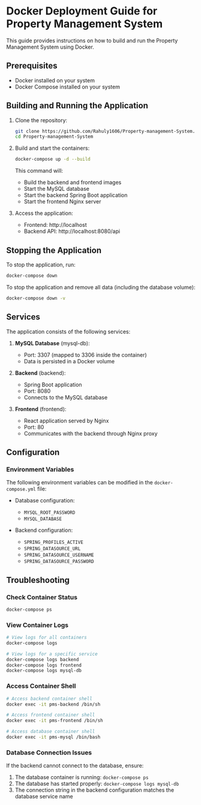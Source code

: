 # Docker Deployment Guide for Property Management System

This guide provides instructions on how to build and run the Property Management System using Docker.

## Prerequisites

- Docker installed on your system
- Docker Compose installed on your system

## Building and Running the Application

1. Clone the repository:
   ```bash
   git clone https://github.com/Rahuly1606/Property-management-System.git
   cd Property-management-System
   ```

2. Build and start the containers:
   ```bash
   docker-compose up -d --build
   ```

   This command will:
   - Build the backend and frontend images
   - Start the MySQL database
   - Start the backend Spring Boot application
   - Start the frontend Nginx server

3. Access the application:
   - Frontend: http://localhost
   - Backend API: http://localhost:8080/api

## Stopping the Application

To stop the application, run:
```bash
docker-compose down
```

To stop the application and remove all data (including the database volume):
```bash
docker-compose down -v
```

## Services

The application consists of the following services:

1. **MySQL Database** (mysql-db):
   - Port: 3307 (mapped to 3306 inside the container)
   - Data is persisted in a Docker volume

2. **Backend** (backend):
   - Spring Boot application
   - Port: 8080
   - Connects to the MySQL database

3. **Frontend** (frontend):
   - React application served by Nginx
   - Port: 80
   - Communicates with the backend through Nginx proxy

## Configuration

### Environment Variables

The following environment variables can be modified in the `docker-compose.yml` file:

- Database configuration:
  - `MYSQL_ROOT_PASSWORD`
  - `MYSQL_DATABASE`

- Backend configuration:
  - `SPRING_PROFILES_ACTIVE`
  - `SPRING_DATASOURCE_URL`
  - `SPRING_DATASOURCE_USERNAME`
  - `SPRING_DATASOURCE_PASSWORD`

## Troubleshooting

### Check Container Status

```bash
docker-compose ps
```

### View Container Logs

```bash
# View logs for all containers
docker-compose logs

# View logs for a specific service
docker-compose logs backend
docker-compose logs frontend
docker-compose logs mysql-db
```

### Access Container Shell

```bash
# Access backend container shell
docker exec -it pms-backend /bin/sh

# Access frontend container shell
docker exec -it pms-frontend /bin/sh

# Access database container shell
docker exec -it pms-mysql /bin/bash
```

### Database Connection Issues

If the backend cannot connect to the database, ensure:
1. The database container is running: `docker-compose ps`
2. The database has started properly: `docker-compose logs mysql-db`
3. The connection string in the backend configuration matches the database service name